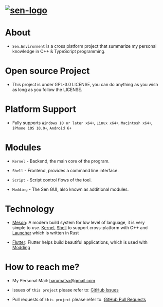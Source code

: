 # [![sen-logo](common/logo/display.png)](https://github.com/Haruma-VN/Sen.Environment)

# About

-   `Sen.Environment` is a cross platform project that summarize my personal knowledge in C++ & TypeScript programming.

# Open source Project

-   This project is under GPL-3.0 LICENSE, you can do anything as you wish as long as you follow the LICENSE.

# Platform Support

-   Fully supports `Windows 10 or later x64+`, `Linux x64+`, `Macintosh x64+`, `iPhone iOS 10.0+`, `Android 6+`

# Modules

-   `Kernel` - Backend, the main core of the program.

-   `Shell` - Frontend, provides a command line interface.

-   `Script` - Script control flows of the tool.

-   `Modding` - The Sen GUI, also known as additional modules.

# Technology

-   [Meson](https://mesonbuild.com/): A modern build system for low level of language, it is very simple to use. [Kernel](https://github.com/harumazzz/Sen.Environment/tree/master/Kernel), [Shell](https://github.com/harumazzz/Sen.Environment/tree/master/Shell) to support cross-platform with C++ and [Launcher](https://github.com/harumazzz/Sen.Environment/tree/master/Launcher) which is written in Rust

-   [Flutter](https://flutter.dev/): Flutter helps build beautiful applications, which is used with [Modding](https://github.com/harumazzz/Sen.Environment/tree/master/Modding)

# How to reach me?

-   My Personal Mail: harumatsx@gmail.com

-   Issues of `this project` please refer to: [GitHub Issues](https://github.com/harumazzz/Sen.Environment/issues)

-   Pull requests of `this project` please refer to: [GitHub Pull Requests](https://github.com/harumazzz/Sen.Environment/pulls)

